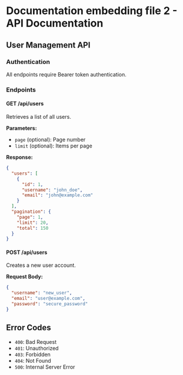 # Documentation embedding file 2 - API Documentation

## User Management API

### Authentication
All endpoints require Bearer token authentication.

### Endpoints

#### GET /api/users
Retrieves a list of all users.

**Parameters:**
- `page` (optional): Page number
- `limit` (optional): Items per page

**Response:**
```json
{
  "users": [
    {
      "id": 1,
      "username": "john_doe",
      "email": "john@example.com"
    }
  ],
  "pagination": {
    "page": 1,
    "limit": 20,
    "total": 150
  }
}
```

#### POST /api/users
Creates a new user account.

**Request Body:**
```json
{
  "username": "new_user",
  "email": "user@example.com",
  "password": "secure_password"
}
```

## Error Codes
- `400`: Bad Request
- `401`: Unauthorized
- `403`: Forbidden
- `404`: Not Found
- `500`: Internal Server Error
